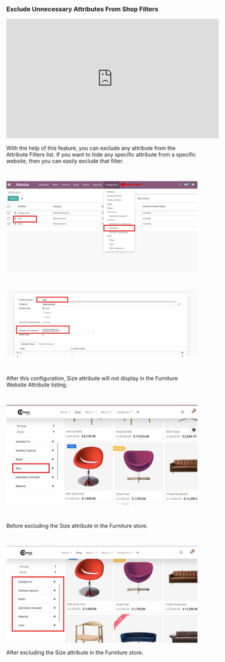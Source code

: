 
### Exclude Unnecessary Attributes From Shop Filters



<iframe width="560" height="315" src="https://www.youtube.com/embed/r3POFjhjuPU" title="YouTube video player" frameborder="0" allow="accelerometer; autoplay; clipboard-write; encrypted-media; gyroscope; picture-in-picture" allowfullscreen></iframe>


With the help of this feature, you can exclude any attribute from the Attribute Filters list. If you want to hide any specific attribute from a specific website, then you can easily exclude that filter.


 


![](./images/51-1.png)


 


![](./images/51-2.png)


 


After this configuration, Size attribute will not display in the Furniture Website Attribute listing.


 


![](./images/51-3.png)


 


Before excluding the Size attribute in the Furniture store.


 


![](./images/51-4.png)


After excluding the Size attribute in the Furniture store.



